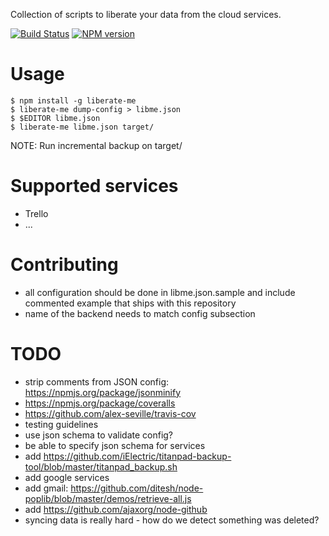 Collection of scripts to liberate your data from the cloud services.

[![Build Status](https://secure.travis-ci.org/iElectric/liberate-me.png?branch=master)](http://travis-ci.org/iElectric/liberate-me) [![NPM version](https://badge.fury.io/js/liberate-me.png)](http://badge.fury.io/js/liberate-me)

# Usage

    $ npm install -g liberate-me
    $ liberate-me dump-config > libme.json
    $ $EDITOR libme.json
    $ liberate-me libme.json target/

NOTE: Run incremental backup on target/

# Supported services

- Trello
- ...

# Contributing

- all configuration should be done in libme.json.sample and include commented example that ships with this repository
- name of the backend needs to match config subsection

# TODO

- strip comments from JSON config: https://npmjs.org/package/jsonminify
- https://npmjs.org/package/coveralls
- https://github.com/alex-seville/travis-cov
- testing guidelines
- use json schema to validate config?
- be able to specify json schema for services
- add https://github.com/iElectric/titanpad-backup-tool/blob/master/titanpad_backup.sh
- add google services
- add gmail: https://github.com/ditesh/node-poplib/blob/master/demos/retrieve-all.js
- add https://github.com/ajaxorg/node-github
- syncing data is really hard - how do we detect something was deleted?
